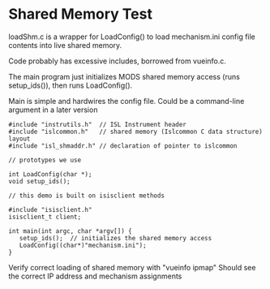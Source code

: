 # Shared Memory Test

loadShm.c is a wrapper for LoadConfig() to load mechanism.ini config file
contents into live shared memory.

Code probably has excessive includes, borrowed from vueinfo.c.

The main program just initializes MODS shared memory access (runs setup_ids()), then runs LoadConfig().

Main is simple and hardwires the config file.  Could be a command-line
argument in a later version
```
#include "instrutils.h"  // ISL Instrument header
#include "islcommon.h"   // shared memory (Islcommon C data structure) layout
#include "isl_shmaddr.h" // declaration of pointer to islcommon

// prototypes we use

int LoadConfig(char *);
void setup_ids();

// this demo is built on isisclient methods

#include "isisclient.h"
isisclient_t client;

int main(int argc, char *argv[]) {
   setup_ids();  // initializes the shared memory access
   LoadConfig((char*)"mechanism.ini");
}
```
Verify correct loading of shared memory with "vueinfo ipmap"
Should see the correct IP address and mechanism assignments
